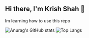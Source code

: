## Hi there, I'm Krish Shah 👋
Im learning how to use this repo

![Anurag's GitHub stats](https://github-readme-stats.vercel.app/api?username=CollyWobble1&show_icons=true&theme=cobalt)
![Top Langs](https://github-readme-stats.vercel.app/api/top-langs/?username=CollyWobble1&hide_progress=true)
<!--
**CollyWobble1/CollyWobble1** is a ✨ _special_ ✨ repository because its `README.md` (this file) appears on your GitHub profile.

Here are some ideas to get you started:

- 🔭 I’m currently working on ...
- 🌱 I’m currently learning ...
- 👯 I’m looking to collaborate on ...
- 🤔 I’m looking for help with ...
- 💬 Ask me about ...
- 📫 How to reach me: ...
- 😄 Pronouns: ...
- ⚡ Fun fact: ...
-->
